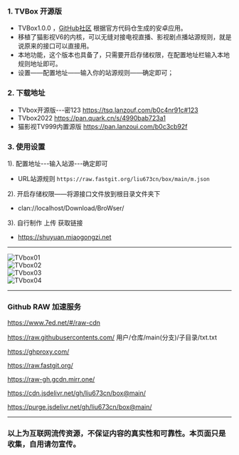 ### 1. TVBox 开源版
- TVBox1.0.0 ，[GitHub社区](https://github.com/CatVodTVOfficial/TVBoxOSC) 根据官方代码仓生成的安卓应用。  
- 移植了猫影视V6的内核，可以无缝对接电视直播、影视剧点播站源规则，就是说原来的接口可以直接用。  
- 本地功能，这个版本也具备了，只需要开启存储权限，在配置地址栏输入本地规则地址即可。  
- 设置——配置地址——输入你的站源规则——确定即可；  

### 2. 下载地址
 - TVbox开源版---密123  https://tsq.lanzouf.com/b0c4nr91c#123  
 - TVbox2022 https://pan.quark.cn/s/4990bab723a1
 - 猫影视TV999内置源版  https://pan.lanzoui.com/b0c3cb92f  

### 3. 使用设置  
1). 配置地址---输入站源---确定即可  
- URL站源规则 `https://raw.fastgit.org/liu673cn/box/main/m.json`  

2). 开启存储权限——将源接口文件放到根目录文件夹下  
- clan://localhost/Download/BroWser/  

3). 自行制作 上传 获取链接
- https://shuyuan.miaogongzi.net   

--------
![TVbox01](sub/TVbox/TVbox01.jpg) <br />
![TVbox02](sub/TVbox/TVbox02.jpg) <br />
![TVbox03](sub/TVbox/TVbox03.jpg) <br />
![TVbox04](sub/TVbox/TVbox04.jpg) <br />

--------

### Github RAW 加速服务
https://www.7ed.net/#/raw-cdn

https://raw.githubusercontents.com/  用户/仓库/main(分支)/子目录/txt.txt

https://ghproxy.com/

https://raw.fastgit.org/

https://raw-gh.gcdn.mirr.one/

https://cdn.jsdelivr.net/gh/liu673cn/box@main/

https://purge.jsdelivr.net/gh/liu673cn/box@main/

--------
### 以上为互联网流传资源，不保证内容的真实性和可靠性。本页面只是收集，自用请勿宣传。

